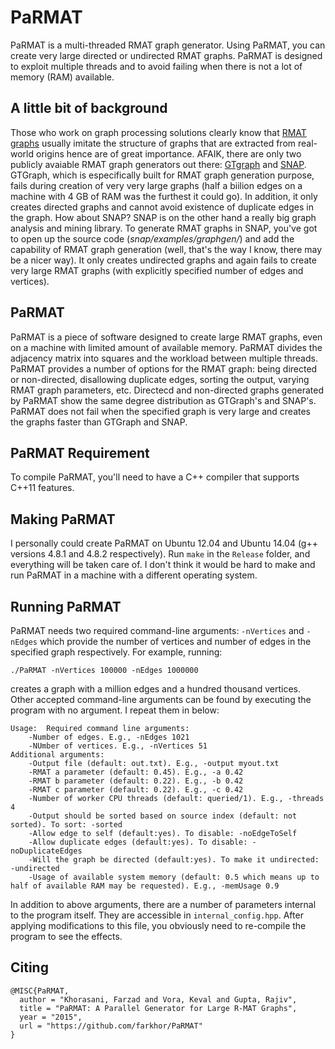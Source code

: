 PaRMAT
======

PaRMAT is a multi-threaded RMAT graph generator. Using PaRMAT, you can create very large directed or undirected RMAT graphs. PaRMAT is designed to exploit multiple threads and to avoid failing when there is not a lot of memory (RAM) available.


A little bit of background
-------------------

Those who work on graph processing solutions clearly know that [RMAT graphs](http://epubs.siam.org/doi/pdf/10.1137/1.9781611972740.43) usually imitate the structure of graphs that are extracted from real-world origins hence are of great importance. AFAIK, there are only two publicly avaiable RMAT graph generators out there: [GTgraph](http://www.cse.psu.edu/~madduri/software/GTgraph/) and [SNAP](http://snap.stanford.edu/snap/download.html). GTGraph, which is especifically built for RMAT graph generation purpose, fails during creation of very very large graphs (half a biilion edges on a machine with 4 GB of RAM was the furthest it could go). In addition, it only creates directed graphs and cannot avoid existence of duplicate edges in the graph. How about SNAP? SNAP is on the other hand a really big graph analysis and mining library. To generate RMAT graphs in SNAP, you've got to open up the source code (*snap/examples/graphgen/*) and add the capability of RMAT graph generation (well, that's the way I know, there may be a nicer way). It only creates undirected graphs and again fails to create very large RMAT graphs (with explicitly specified number of edges and vertices).


PaRMAT
---------------
PaRMAT is a piece of software designed to create large RMAT graphs, even on a machine with limited amount of available memory. PaRMAT divides the adjacency matrix into squares and the workload between multiple threads. PaRMAT provides a number of options for the RMAT graph: being directed or non-directed, disallowing duplicate edges, sorting the output, varying RMAT graph parameters, etc. Directecd and non-directed graphs generated by PaRMAT show the same degree distribution as GTGraph's and SNAP's. PaRMAT does not fail when the specified graph is very large and creates the graphs faster than GTGraph and SNAP.


PaRMAT Requirement
---------------------
To compile PaRMAT, you'll need to have a C++ compiler that supports C++11 features. 


Making PaRMAT
------------------
I personally could create PaRMAT on Ubuntu 12.04 and Ubuntu 14.04 (g++ versions 4.8.1 and 4.8.2 respectively). Run `make` in the `Release` folder, and everything will be taken care of. I don't think it would be hard to make and run PaRMAT in a machine with a different operating system.


Running PaRMAT
------------------
PaRMAT needs two required command-line arguments: `-nVertices` and `-nEdges` which provide the number of vertices and number of edges in the specified graph respectively. For example, running:
    
    ./PaRMAT -nVertices 100000 -nEdges 1000000
    
creates a graph with a million edges and a hundred thousand vertices. Other accepted command-line arguments can be found by executing the program with no argument. I repeat them in below:

	Usage: 	Required command line arguments:
		-Number of edges. E.g., -nEdges 1021
		-NUmber of vertices. E.g., -nVertices 51
	Additional arguments:
		-Output file (default: out.txt). E.g., -output myout.txt
		-RMAT a parameter (default: 0.45). E.g., -a 0.42
		-RMAT b parameter (default: 0.22). E.g., -b 0.42
		-RMAT c parameter (default: 0.22). E.g., -c 0.42
		-Number of worker CPU threads (default: queried/1). E.g., -threads 4
		-Output should be sorted based on source index (default: not sorted). To sort: -sorted
		-Allow edge to self (default:yes). To disable: -noEdgeToSelf
		-Allow duplicate edges (default:yes). To disable: -noDuplicateEdges
		-Will the graph be directed (default:yes). To make it undirected: -undirected
		-Usage of available system memory (default: 0.5 which means up to half of available RAM may be requested). E.g., -memUsage 0.9

In addition to above arguments, there are a number of parameters internal to the program itself. They are accessible in `internal_config.hpp`. After applying modifications to this file, you obviously need to re-compile the program to see the effects.


Citing
------------------
```shell
@MISC{PaRMAT,
  author = "Khorasani, Farzad and Vora, Keval and Gupta, Rajiv",
  title = "PaRMAT: A Parallel Generator for Large R-MAT Graphs",
  year = "2015",
  url = "https://github.com/farkhor/PaRMAT"
}
```

